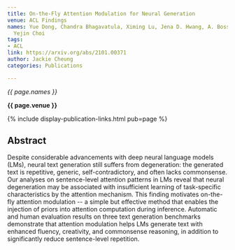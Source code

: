```yaml
---
title: On-the-Fly Attention Modulation for Neural Generation
venue: ACL Findings
names: Yue Dong, Chandra Bhagavatula, Ximing Lu, Jena D. Hwang, A. Bosselut, J. Cheung,
  Yejin Choi
tags:
- ACL
link: https://arxiv.org/abs/2101.00371
author: Jackie Cheung
categories: Publications

---
```


*{{ page.names }}*

**{{ page.venue }}**

{% include display-publication-links.html pub=page %}

## Abstract

Despite considerable advancements with deep neural language models (LMs), neural text generation still suffers from degeneration: the generated text is repetitive, generic, self-contradictory, and often lacks commonsense. Our analyses on sentence-level attention patterns in LMs reveal that neural degeneration may be associated with insufficient learning of task-specific characteristics by the attention mechanism. This finding motivates on-the-fly attention modulation -- a simple but effective method that enables the injection of priors into attention computation during inference. Automatic and human evaluation results on three text generation benchmarks demonstrate that attention modulation helps LMs generate text with enhanced fluency, creativity, and commonsense reasoning, in addition to significantly reduce sentence-level repetition.